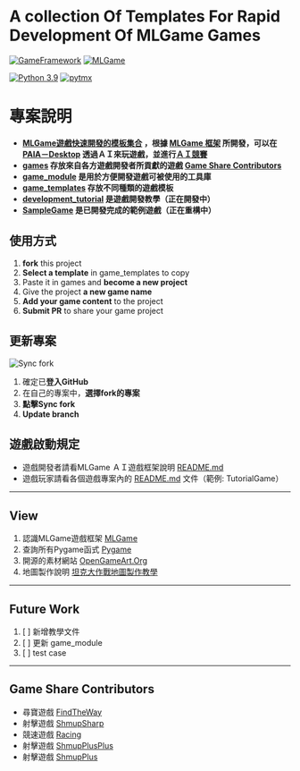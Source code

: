 # A collection Of Templates For Rapid Development Of MLGame Games


[![GameFramework](https://img.shields.io/github/v/tag/Jesse-Jumbo/GameFramework)](https://github.com/Jesse-Jumbo/GameFramework/tree/0.4.2)
[![MLGame](https://img.shields.io/badge/MLGame-10.0.0-<COLOR>.svg)](https://github.com/PAIA-Playful-AI-Arena/MLGame)


[![Python 3.9](https://img.shields.io/badge/python->3.9-blue.svg)](https://www.python.org/downloads/release/python-390/)
[![pytmx](https://img.shields.io/badge/pytmx-3.31-blue.svg)](https://github.com/bitcraft/pytmx/releases/tag/v3.31)

# 專案說明
- **[MLGame遊戲快速開發的模板集合](https://github.com/Jesse-Jumbo/MLGameTemplate) ，根據 [MLGame 框架](https://github.com/PAIA-Playful-AI-Arena/MLGame) 所開發，可以在 [PAIA－Desktop](https://github.com/PAIA-Playful-AI-Arena/Paia-Desktop) 透過ＡＩ來玩遊戲，並進行[ＡＩ競賽](https://docs.paia-arena.com/zh-tw/competition)**
- **[games](https://github.com/Jesse-Jumbo/MLGameTemplate/tree/main/games) 存放來自各方遊戲開發者所貢獻的遊戲 [Game Share Contributors](https://github.com/Jesse-Jumbo/MLGameTemplate#Game-Share-Contributors)**
- **[game_module](https://github.com/Jesse-Jumbo/MLGameTemplate/tree/main/game_module) 是用於方便開發遊戲可被使用的工具庫**
- **[game_templates](https://github.com/Jesse-Jumbo/MLGameTemplate/tree/main/game_templates) 存放不同種類的遊戲模板**
- **[development_tutorial](https://github.com/Jesse-Jumbo/MLGameTemplate/tree/main/development_tutorial) 是遊戲開發教學（正在開發中）**
- **[SampleGame](https://github.com/Jesse-Jumbo/MLGameTemplate/tree/main/SampleGame) 是已開發完成的範例遊戲（正在重構中）**

[//]:# (game gif)

## 使用方式

1. **fork** this project
2. **Select a template** in game_templates to copy
3. Paste it in games and **become a new project**
4. Give the project **a new game name**
5. **Add your game content** to the project
6. **Submit PR** to share your game project

## 更新專案
![Sync fork](https://raw.githubusercontent.com/Jesse-Jumbo/MLGameTemplate/main/doc/readme_image/Update_branch.png)

1. 確定已**登入GitHub**
2. 在自己的專案中，**選擇fork的專案**
3. **點擊Sync fork**
4. **Update branch**

## 遊戲啟動規定
- 遊戲開發者請看MLGame ＡＩ遊戲框架說明 [README.md](https://github.com/PAIA-Playful-AI-Arena/MLGame/blob/master/README.md)
- 遊戲玩家請看各個遊戲專案內的 [README.md](https://github.com/Jesse-Jumbo/MLGameTemplate/tree/main/development_tutorial/TutorialGame) 文件（範例: TutorialGame）

---
## View

1. 認識MLGame遊戲框架 [MLGame](https://github.com/PAIA-Playful-AI-Arena/MLGame)
2. 查詢所有Pygame函式 [Pygame](https://www.pygame.org/docs/index.html#)
3. 開源的素材網站 [OpenGameArt.Org](https://opengameart.org/)
4. 地圖製作說明 [坦克大作戰地圖製作教學](https://github.com/Jesse-Jumbo/TankMan/blob/main/Mapping.md)

---
## Future Work

1. [ ] 新增教學文件
2. [ ] 更新 game_module
3. [ ] test case

---
## Game Share Contributors
- 尋寶遊戲 [FindTheWay](https://github.com/CodeMaker0314/GameFramework)
- 射擊遊戲 [ShmupSharp](https://github.com/Charlotte20061023/GameFramework)
- 競速遊戲 [Racing](https://github.com/LiPeggy/GameFramework)
- 射擊遊戲 [ShmupPlusPlus](https://github.com/jia211023/GameFramework)
- 射擊遊戲 [ShmupPlus](https://github.com/Nov20Firth/GameFramework)
